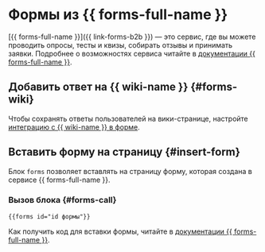 # Формы из {{ forms-full-name }}

[{{ forms-full-name }}]({{ link-forms-b2b }}) — это сервис, где вы можете проводить опросы, тесты и квизы, собирать отзывы и принимать заявки. Подробнее о возможностях сервиса читайте в [документации {{ forms-full-name }}](../../forms/).

## Добавить ответ на {{ wiki-name }} {#forms-wiki}

Чтобы сохранять ответы пользователей на вики-странице, настройте [интеграцию с {{ wiki-name }} в форме](../../forms/send-wiki.md). 

## Вставить форму на страницу {#insert-form}

Блок `forms` позволяет вставлять на страницу форму, которая создана в сервисе {{ forms-full-name }}.

### Вызов блока {#forms-call}

```
{{forms id="id формы"}}
```  

Как получить код для вставки формы, читайте в [документации {{ forms-full-name }}](../../forms/publish#section_xvx_g2c_tbb).
